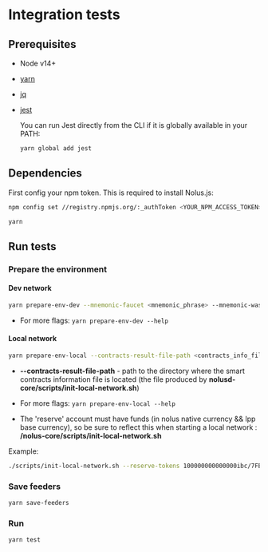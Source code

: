 # Integration tests

## Prerequisites

* Node v14+

* [yarn](https://classic.yarnpkg.com/lang/en/docs/install/#debian-stable)

* [jq](https://stedolan.github.io/jq/download/)

* [jest](https://jestjs.io/docs/getting-started)

    You can run Jest directly from the CLI if it is globally available in your PATH:

    ```sh
    yarn global add jest
    ```

## Dependencies

First config your npm token. This is required to install Nolus.js:

```sh
npm config set //registry.npmjs.org/:_authToken <YOUR_NPM_ACCESS_TOKEN>
```

```sh
yarn
```

## Run tests

### Prepare the environment

#### Dev network

```sh
yarn prepare-env-dev --mnemonic-faucet <mnemonic_phrase> --mnemonic-wasm-admin <mnemonic_phrase> --token-type "PRIVATE-TOKEN" --token-value <your_gitlab_access_token>
```

* For more flags: ```yarn prepare-env-dev --help```

#### Local network

```sh
yarn prepare-env-local --contracts-result-file-path <contracts_info_file_path>
```

* **--contracts-result-file-path** - path to the directory where the smart contracts information file is located (thе file produced by **nolusd-core/scripts/init-local-network.sh**)

* For more flags: ```yarn prepare-env-local --help```

* The 'reserve' account must have funds (in nolus native currency && lpp base currency), so be sure to reflect this when starting a local network : **/nolus-core/scripts/init-local-network.sh**

Example:

```sh
./scripts/init-local-network.sh --reserve-tokens 100000000000000ibc/7FBDBEEEBA9C50C4BCDF7BF438EAB99E64360833D240B32655C96E319559E911 (lpp base ibc/ representation),10000000000000unls --hermes-mnemonic <hermes_account_mnemonic>
```

### Save feeders

```sh
yarn save-feeders
```

### Run

```sh
yarn test
```
